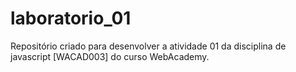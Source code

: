 # laboratorio_01
Repositório criado para desenvolver a atividade 01 da disciplina de javascript [WACAD003] do curso WebAcademy.
